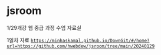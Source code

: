 # jsroom
1/29개강 웹 중급 과정 수업 자료실

1일차 자료
[`https://minhaskamal.github.io/DownGit/#/home?url=https://github.com/hwebdew/jsroom/tree/main/20240129`](https://minhaskamal.github.io/DownGit/#/home?url=https://github.com/hwebdew/jsroom/tree/main/20240129)
